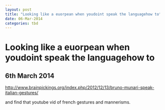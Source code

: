 ```yaml
---
layout: post
title: "Looking like a euorpean when youdoint speak the languagehow to"
date: 06-Mar-2014
categories: tbd
---
```


# Looking like a euorpean when youdoint speak the languagehow to

## 6th March 2014

http://www.brainpickings.org/index.php/2012/12/13/bruno-munari-speak-italian-gestures/

 

and find that youtube vid of french gestures and mannerisms.
